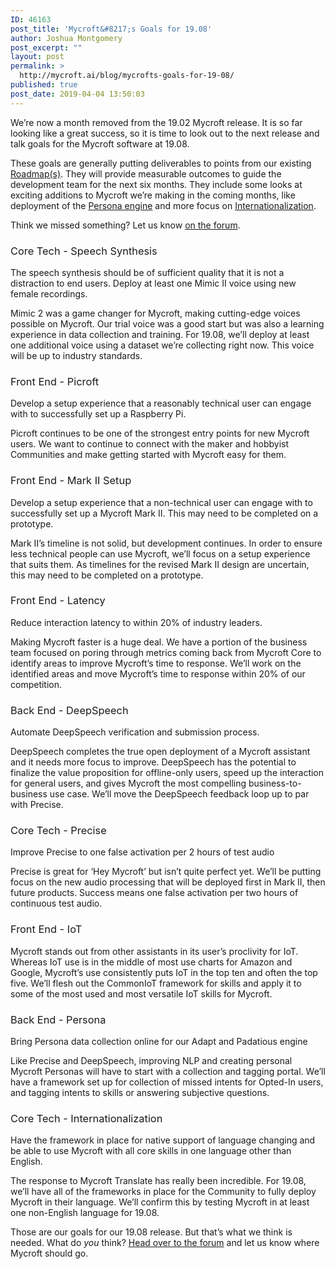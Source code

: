 ```yaml
---
ID: 46163
post_title: 'Mycroft&#8217;s Goals for 19.08'
author: Joshua Montgomery
post_excerpt: ""
layout: post
permalink: >
  http://mycroft.ai/blog/mycrofts-goals-for-19-08/
published: true
post_date: 2019-04-04 13:50:03
---
```

<span style="font-weight: 400;">We’re now a month removed from the 19.02 Mycroft release. It is so far looking like a great success, so it is time to look out to the next release and talk goals for the Mycroft software at 19.08.</span>

<span style="font-weight: 400;">These goals are generally putting deliverables to points from our existing <a href="https://mycroft.ai/blog/many-roads-one-destination/" target="_blank" rel="noopener noreferrer">Roadmap(s)</a><span style="font-weight: 400;">. They will provide measurable outcomes to guide the development team for the next six months. They include some looks at exciting additions to Mycroft we’re making in the coming months, like deployment of the <a href="https://mycroft.ai/blog/building-strong-ai-strategy/#single-interaction" target="_blank" rel="noopener noreferrer">Persona engine</a></span><span style="font-weight: 400;"> and more focus on <a href="https://mycroft.ai/blog/introducing-mycroft-translate/" target="_blank" rel="noopener noreferrer">Internationalization</a></span><span style="font-weight: 400;">.</span></span>

<span style="font-weight: 400;">Think we missed something? Let us know <a href="https://community.mycroft.ai/t/mycrofts-goals-for-19-08/6249" target="_blank" rel="noopener noreferrer">on the forum</a>.</span>
<h3><span style="font-weight: 400;">Core Tech - Speech Synthesis</span></h3>
<span style="font-weight: 400;">The speech synthesis should be of sufficient quality that it is not a distraction to end users. Deploy at least one Mimic II voice using new female recordings.</span>

<span style="font-weight: 400;">Mimic 2 was a game changer for Mycroft, making cutting-edge voices possible on Mycroft. Our trial voice was a good start but was also a learning experience in data collection and training. For 19.08, we’ll deploy at least one additional voice using a dataset we’re collecting right now. This voice will be up to industry standards.</span>
<h3><span style="font-weight: 400;">Front End - Picroft</span></h3>
<span style="font-weight: 400;">Develop a setup experience that a reasonably technical user can engage with to successfully set up a Raspberry Pi.</span>

<span style="font-weight: 400;">Picroft continues to be one of the strongest entry points for new Mycroft users. We want to continue to connect with the maker and hobbyist Communities and make getting started with Mycroft easy for them.</span>
<h3><span style="font-weight: 400;">Front End - Mark II Setup</span></h3>
<span style="font-weight: 400;">Develop a setup experience that a non-technical user can engage with to successfully set up a Mycroft Mark II. This may need to be completed on a prototype.</span>

<span style="font-weight: 400;">Mark II’s timeline is not solid, but development continues. In order to ensure less technical people can use Mycroft, we’ll focus on a setup experience that suits them. As timelines for the revised Mark II design are uncertain, this may need to be completed on a prototype.</span>
<h3><span style="font-weight: 400;">Front End - Latency</span></h3>
<span style="font-weight: 400;">Reduce interaction latency to within 20% of industry leaders.</span>

<span style="font-weight: 400;">Making Mycroft faster is a huge deal. We have a portion of the business team focused on poring through metrics coming back from Mycroft Core to identify areas to improve Mycroft’s time to response. We’ll work on the identified areas and move Mycroft’s time to response within 20% of our competition.</span>
<h3><span style="font-weight: 400;">Back End - DeepSpeech</span></h3>
Automate DeepSpeech verification and submission process.

<span style="font-weight: 400;">DeepSpeech completes the true open deployment of a Mycroft assistant and it needs more focus to improve. DeepSpeech has the potential to finalize the value proposition for offline-only users, speed up the interaction for general users, and gives Mycroft the most compelling business-to-business use case. We’ll move the DeepSpeech feedback loop up to par with Precise.</span>
<h3><span style="font-weight: 400;">Core Tech - Precise</span></h3>
<span style="font-weight: 400;">Improve Precise to one false activation per 2 hours of test audio</span>

<span style="font-weight: 400;">Precise is great for ‘Hey Mycroft’ but isn’t quite perfect yet. We’ll be putting focus on the new audio processing that will be deployed first in Mark II, then future products. Success means one false activation per two hours of continuous test audio.</span>
<h3><span style="font-weight: 400;">Front End - IoT</span></h3>
<span style="font-weight: 400;">Mycroft stands out from other assistants in its user’s proclivity for IoT. Whereas IoT use is in the middle of most use charts for Amazon and Google, Mycroft’s use consistently puts IoT in the top ten and often the top five. We’ll flesh out the CommonIoT framework for skills and apply it to some of the most used and most versatile IoT skills for Mycroft.</span>
<h3><span style="font-weight: 400;">Back End - Persona</span></h3>
<span style="font-weight: 400;">Bring Persona data collection online for our Adapt and Padatious engine</span>

<span style="font-weight: 400;">Like Precise and DeepSpeech, improving NLP and creating personal Mycroft Personas will have to start with a collection and tagging portal. We’ll have a framework set up for collection of missed intents for Opted-In users, and tagging intents to skills or answering subjective questions.</span>
<h3><span style="font-weight: 400;">Core Tech - Internationalization</span></h3>
<span style="font-weight: 400;">Have the framework in place for native support of language changing and be able to use Mycroft with all core skills in one language other than English.</span>

<span style="font-weight: 400;">The response to Mycroft Translate has really been incredible. For 19.08, we’ll have all of the frameworks in place for the Community to fully deploy Mycroft in their language. We’ll confirm this by testing Mycroft in at least one non-English language for 19.08.</span>

<span style="font-weight: 400;">Those are our goals for our 19.08 release. But that’s what we think is needed. What do </span><i><span style="font-weight: 400;">you </span></i><span style="font-weight: 400;">think? <a href="https://community.mycroft.ai/t/mycrofts-goals-for-19-08/6249" target="_blank" rel="noopener noreferrer">Head over to the forum</a> and let us know where Mycroft should go.</span>